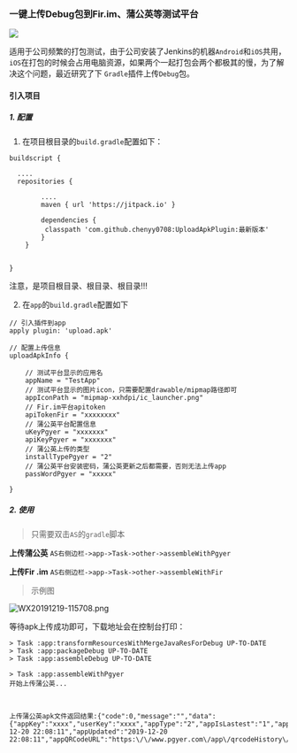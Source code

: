 ### 一键上传Debug包到Fir.im、蒲公英等测试平台

[![](https://jitpack.io/v/chenyy0708/UploadApkPlugin.svg)](https://jitpack.io/#chenyy0708/UploadApkPlugin)

适用于公司频繁的打包测试，由于公司安装了Jenkins的机器`Android`和`iOS`共用，`iOS`在打包的时候会占用电脑资源，如果两个一起打包会两个都极其的慢，为了解决这个问题，最近研究了下
`Gradle`插件上传`Debug`包。

#### 引入项目

##### 1. 配置

1. 在项目根目录的`build.gradle`配置如下：

```
buildscript {

  ....
  repositories {

        ....
        maven { url 'https://jitpack.io' }
        
        dependencies {
         classpath 'com.github.chenyy0708:UploadApkPlugin:最新版本'
        }
    }


}
```

注意，是项目根目录、根目录、根目录!!!

2. 在`app`的`build.gradle`配置如下

```
// 引入插件到app
apply plugin: 'upload.apk'

// 配置上传信息
uploadApkInfo {

    // 测试平台显示的应用名
    appName = "TestApp"
    // 测试平台显示的图片icon，只需要配置drawable/mipmap路径即可
    appIconPath = "mipmap-xxhdpi/ic_launcher.png"
    // Fir.im平台apitoken
    apiTokenFir = "xxxxxxxx"
    // 蒲公英平台配置信息
    uKeyPgyer = "xxxxxxx"
    apiKeyPgyer = "xxxxxxx"
    // 蒲公英上传的类型
    installTypePgyer = "2"
    // 蒲公英平台安装密码，蒲公英更新之后都需要，否则无法上传app
    passWordPgyer = "xxxxx"
    
}
```

##### 2. 使用

> 只需要双击`AS`的`gradle`脚本


**上传蒲公英**
`AS右侧边栏->app->Task->other->assembleWithPgyer`

**上传Fir .im**
`AS右侧边栏->app->Task->other->assembleWithFir`


> 示例图

![WX20191219-115708.png](http://user-gold-cdn.xitu.io/2019/12/19/16f1c4dedaa1986e?w=500&h=766&f=png&s=88258)

等待apk上传成功即可，下载地址会在控制台打印：

```
> Task :app:transformResourcesWithMergeJavaResForDebug UP-TO-DATE
> Task :app:packageDebug UP-TO-DATE
> Task :app:assembleDebug UP-TO-DATE

> Task :app:assembleWithPgyer
开始上传蒲公英...



上传蒲公英apk文件返回结果:{"code":0,"message":"","data":{"appKey":"xxxx","userKey":"xxxx","appType":"2","appIsLastest":"1","appFileSize":"7950121","appName":"Gank","appVersion":"1.0.0","appVersionNo":"1","appBuildVersion":"1","appIdentifier":"com.minic.kt","appIcon":"xxxxxx","appDescription":"","appUpdateDescription":"","appScreenshots":"","appShortcutUrl":"O2fx","appCreated":"2019-12-20 22:08:11","appUpdated":"2019-12-20 22:08:11","appQRCodeURL":"https:\/\/www.pgyer.com\/app\/qrcodeHistory\/062c5xxxxxxx7158009c12ec4cb"}}
```




